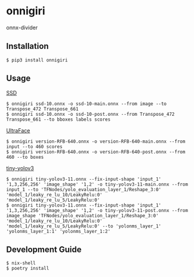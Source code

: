 # onnigiri
onnx-divider

## Installation

```
$ pip3 install onnigiri
```

## Usage
[SSD](https://github.com/onnx/models/tree/master/vision/object_detection_segmentation/ssd)

```
$ onnigiri ssd-10.onnx -o ssd-10-main.onnx --from image --to Transpose_472 Transpose_661
$ onnigiri ssd-10.onnx -o ssd-10-post.onnx --from Transpose_472 Transpose_661 --to bboxes labels scores
```

[UltraFace](https://github.com/onnx/models/tree/master/vision/body_analysis/ultraface)

```
$ onnigiri version-RFB-640.onnx -o version-RFB-640-main.onnx --from input --to 460 scores
$ onnigiri version-RFB-640.onnx -o version-RFB-640-post.onnx --from 460 --to boxes
```

[tiny-yolov3](https://github.com/onnx/models/tree/master/vision/object_detection_segmentation/tiny-yolov3)

```
$ onnigiri tiny-yolov3-11.onnx --fix-input-shape 'input_1' '1,3,256,256' 'image_shape' '1,2' -o tiny-yolov3-11-main.onnx --from input_1 --to 'TFNodes/yolo_evaluation_layer_1/Reshape_3:0' 'model_1/leaky_re_lu_10/LeakyRelu:0' 'model_1/leaky_re_lu_5/LeakyRelu:0'
$ onnigiri tiny-yolov3-11.onnx --fix-input-shape 'input_1' '1,3,256,256' 'image_shape' '1,2' -o tiny-yolov3-11-post.onnx --from image_shape 'TFNodes/yolo_evaluation_layer_1/Reshape_3:0' 'model_1/leaky_re_lu_10/LeakyRelu:0' 'model_1/leaky_re_lu_5/LeakyRelu:0' --to 'yolonms_layer_1' 'yolonms_layer_1:1' 'yolonms_layer_1:2'
```

## Development Guide

```
$ nix-shell
$ poetry install
```
